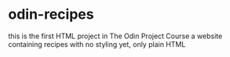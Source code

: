 # odin-recipes

this is the first HTML project in The Odin Project Course
a website containing recipes with no styling yet, only plain HTML
